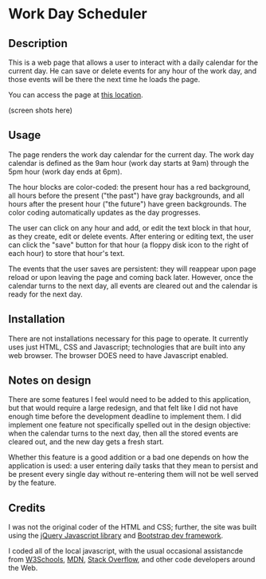 # Work Day Scheduler

## Description

This is a web page that allows a user to interact with a daily calendar for the current day. He can save or delete events for any hour of the work day, and those events will be there the next time he loads the page.

You can access the page at [this location](https://lkalliance.github.io/module-5-challenge/).

(screen shots here)

## Usage

The page renders the work day calendar for the current day. The work day calendar is defined as the 9am hour (work day starts at 9am) through the 5pm hour (work day ends at 6pm).

The hour blocks are color-coded: the present hour has a red background, all hours before the present ("the past") have gray backgrounds, and all hours after the present hour ("the future") have green backgrounds. The color coding automatically updates as the day progresses.

The user can click on any hour and add, or edit the text block in that hour, as they create, edit or delete events. After entering or editing text, the user can click the "save" button for that hour (a floppy disk icon to the right of each hour) to store that hour's text.

The events that the user saves are persistent: they will reappear upon page reload or upon leaving the page and coming back later. However, once the calendar turns to the next day, all events are cleared out and the calendar is ready for the next day.

## Installation

There are not installations necessary for this page to operate. It currently uses just HTML, CSS and Javascript; technologies that are built into any web browser. The browser DOES  need to have Javascript enabled.

## Notes on design

There are some features I feel would need to be added to this application, but that would require a large redesign, and that felt like I did not have enough time before the development deadline to implement them. I did implement one feature not specifically spelled out in the design objective: when the calendar turns to the next day, then all the stored events are cleared out, and the new day gets a fresh start.

Whether this feature is a good addition or a bad one depends on how the application is used: a user entering daily tasks that they mean to persist and be present every single day without re-entering them will not be well served by the feature.

## Credits

I was not the original coder of the HTML and CSS; further, the site was built using the [jQuery Javascript library](https://jquery.com) and [Bootstrap dev framework](https://getbootstrap.com).

I coded all of the local javascript, with the usual occasional assistancde from [W3Schools](https://w3schools.com/), [MDN](https://developer.mozilla.org/en-US/), [Stack Overflow](https://stackoverflow.com), and other code developers around the Web.